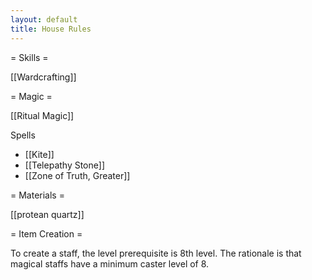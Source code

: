 ```yaml
---
layout: default
title: House Rules
---
```


= Skills =

[[Wardcrafting]]

= Magic =

[[Ritual Magic]]

Spells
* [[Kite]]
* [[Telepathy Stone]]
* [[Zone of Truth, Greater]]

= Materials =

[[protean quartz]]

= Item Creation = 

To create a staff, the level prerequisite is 8th level.  The rationale is that magical staffs have a minimum caster level of 8.
